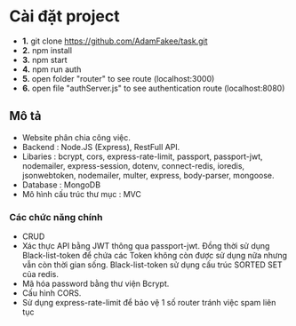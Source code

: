 # Cài đặt project
* **1.** git clone https://github.com/AdamFakee/task.git
* **2.** npm install
* **3.** npm start
* **4.** npm run auth
* **5.** open folder "router" to see route (localhost:3000)
* **6.** open file "authServer.js" to see authentication route (localhost:8080)

## Mô tả
* Website phân chia công việc.
* Backend : Node.JS (Express), RestFull API.
* Libaries : bcrypt, cors, express-rate-limit, passport, passport-jwt, nodemailer, express-session, dotenv, connect-redis, ioredis, jsonwebtoken, nodemailer, multer, express, body-parser, mongoose.
* Database : MongoDB
* Mô hình cấu trúc thư mục : MVC
  
### Các chức năng chính 
* CRUD 
* Xác thực API bằng JWT thông qua passport-jwt. Đồng thời sử dụng Black-list-token để chứa các Token không còn được sử dụng nữa nhưng vẫn còn thời gian sống. Black-list-token sử dụng cấu trúc SORTED SET của redis.
* Mã hóa password bằng thư viện Bcrypt.
* Cấu hình CORS.
* Sử dụng express-rate-limit để bảo vệ 1 số router tránh việc spam liên tục 
